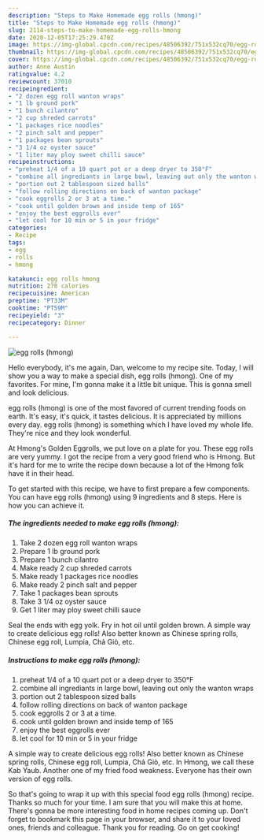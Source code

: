 ```yaml
---
description: "Steps to Make Homemade egg rolls (hmong)"
title: "Steps to Make Homemade egg rolls (hmong)"
slug: 2114-steps-to-make-homemade-egg-rolls-hmong
date: 2020-12-05T17:25:29.470Z
image: https://img-global.cpcdn.com/recipes/48506392/751x532cq70/egg-rolls-hmong-recipe-main-photo.jpg
thumbnail: https://img-global.cpcdn.com/recipes/48506392/751x532cq70/egg-rolls-hmong-recipe-main-photo.jpg
cover: https://img-global.cpcdn.com/recipes/48506392/751x532cq70/egg-rolls-hmong-recipe-main-photo.jpg
author: Anne Austin
ratingvalue: 4.2
reviewcount: 37010
recipeingredient:
- "2 dozen egg roll wanton wraps"
- "1 lb ground pork"
- "1 bunch cilantro"
- "2 cup shreded carrots"
- "1 packages rice noodles"
- "2 pinch salt and pepper"
- "1 packages bean sprouts"
- "3 1/4 oz oyster sauce"
- "1 liter may ploy sweet chilli sauce"
recipeinstructions:
- "preheat 1/4 of a 10 quart pot or a deep dryer to 350°F"
- "combine all ingrediants in large bowl, leaving out only the wanton wraps"
- "portion out 2 tablespoon sized balls"
- "follow rolling directions on back of wanton package"
- "cook eggrolls 2 or 3 at a time."
- "cook until golden brown and inside temp of 165"
- "enjoy the best eggrolls ever"
- "let cool for 10 min or 5 in your fridge"
categories:
- Recipe
tags:
- egg
- rolls
- hmong

katakunci: egg rolls hmong 
nutrition: 278 calories
recipecuisine: American
preptime: "PT33M"
cooktime: "PT59M"
recipeyield: "3"
recipecategory: Dinner

---
```



![egg rolls (hmong)](https://img-global.cpcdn.com/recipes/48506392/751x532cq70/egg-rolls-hmong-recipe-main-photo.jpg)

Hello everybody, it's me again, Dan, welcome to my recipe site. Today, I will show you a way to make a special dish, egg rolls (hmong). One of my favorites. For mine, I'm gonna make it a little bit unique. This is gonna smell and look delicious.

egg rolls (hmong) is one of the most favored of current trending foods on earth. It's easy, it's quick, it tastes delicious. It is appreciated by millions every day. egg rolls (hmong) is something which I have loved my whole life. They're nice and they look wonderful.

At Hmong&#39;s Golden Eggrolls, we put love on a plate for you. These egg rolls are very yummy. I got the recipe from a very good friend who is Hmong. But it&#39;s hard for me to write the recipe down because a lot of the Hmong folk have it in their head.


To get started with this recipe, we have to first prepare a few components. You can have egg rolls (hmong) using 9 ingredients and 8 steps. Here is how you can achieve it.

<!--inarticleads1-->

##### The ingredients needed to make egg rolls (hmong):

1. Take 2 dozen egg roll wanton wraps
1. Prepare 1 lb ground pork
1. Prepare 1 bunch cilantro
1. Make ready 2 cup shreded carrots
1. Make ready 1 packages rice noodles
1. Make ready 2 pinch salt and pepper
1. Take 1 packages bean sprouts
1. Take 3 1/4 oz oyster sauce
1. Get 1 liter may ploy sweet chilli sauce


Seal the ends with egg yolk. Fry in hot oil until golden brown. A simple way to create delicious egg rolls! Also better known as Chinese spring rolls, Chinese egg roll, Lumpia, Chả Giò, etc. 

<!--inarticleads2-->

##### Instructions to make egg rolls (hmong):

1. preheat 1/4 of a 10 quart pot or a deep dryer to 350°F
1. combine all ingrediants in large bowl, leaving out only the wanton wraps
1. portion out 2 tablespoon sized balls
1. follow rolling directions on back of wanton package
1. cook eggrolls 2 or 3 at a time.
1. cook until golden brown and inside temp of 165
1. enjoy the best eggrolls ever
1. let cool for 10 min or 5 in your fridge


A simple way to create delicious egg rolls! Also better known as Chinese spring rolls, Chinese egg roll, Lumpia, Chả Giò, etc. In Hmong, we call these Kab Yaub. Another one of my fried food weakness. Everyone has their own version of egg rolls. 

So that's going to wrap it up with this special food egg rolls (hmong) recipe. Thanks so much for your time. I am sure that you will make this at home. There's gonna be more interesting food in home recipes coming up. Don't forget to bookmark this page in your browser, and share it to your loved ones, friends and colleague. Thank you for reading. Go on get cooking!
